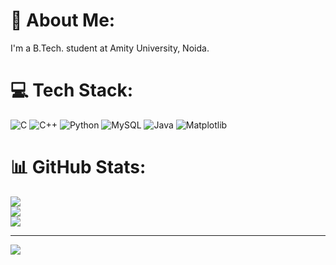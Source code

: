 # 💫 About Me:
I'm a B.Tech. student at Amity University, Noida. <br>


# 💻 Tech Stack:
![C](https://img.shields.io/badge/c-%2300599C.svg?style=for-the-badge&logo=c&logoColor=white) ![C++](https://img.shields.io/badge/c++-%2300599C.svg?style=for-the-badge&logo=c%2B%2B&logoColor=white) ![Python](https://img.shields.io/badge/python-3670A0?style=for-the-badge&logo=python&logoColor=ffdd54) ![MySQL](https://img.shields.io/badge/mysql-4479A1.svg?style=for-the-badge&logo=mysql&logoColor=white) ![Java](https://img.shields.io/badge/java-%23ED8B00.svg?style=for-the-badge&logo=openjdk&logoColor=white) ![Matplotlib](https://img.shields.io/badge/Matplotlib-%23ffffff.svg?style=for-the-badge&logo=Matplotlib&logoColor=black)
# 📊 GitHub Stats:
![](https://github-readme-stats.vercel.app/api?username=abnes30&theme=dark&hide_border=true&include_all_commits=false&count_private=false)<br/>
![](https://github-readme-streak-stats.herokuapp.com/?user=abnes30&theme=dark&hide_border=true)<br/>
![](https://github-readme-stats.vercel.app/api/top-langs/?username=abnes30&theme=dark&hide_border=true&include_all_commits=false&count_private=false&layout=compact)

---
[![](https://visitcount.itsvg.in/api?id=abnes30&icon=0&color=0)](https://visitcount.itsvg.in)

<!-- Proudly created with GPRM ( https://gprm.itsvg.in ) -->
